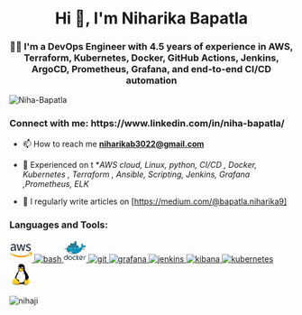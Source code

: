 <h1 align="center">Hi 👋, I'm Niharika Bapatla</h1>
<h3 align="center">👩‍💻 I'm a DevOps Engineer with 4.5 years of experience in AWS, Terraform, Kubernetes, Docker, GitHub Actions, Jenkins, ArgoCD, Prometheus, Grafana, and end-to-end CI/CD automation</h3>

<p align="left"> <img src="https://komarev.com/ghpvc/?username=Niahrika-Bapatla&label=Profile%20views&color=0e75b6&style=flat" alt="Niha-Bapatla" /> </p>

<h3 align="left">Connect with me: https://www.linkedin.com/in/niha-bapatla/ </h3>
<p align="left">
</p>

- 📫 How to reach me **niharikab3022@gmail.com**


- 💬 Experienced on t **AWS cloud, Linux, python, CI/CD , Docker, Kubernetes , Terraform , Ansible, Scripting, Jenkins, Grafana ,Prometheus, ELK*
  
- 📝 I regularly write articles on [https://medium.com/@bapatla.niharika9]

<h3 align="left">Languages and Tools:</h3>
<p align="left"> <a href="https://aws.amazon.com" target="_blank" rel="noreferrer"> <img src="https://raw.githubusercontent.com/devicons/devicon/master/icons/amazonwebservices/amazonwebservices-original-wordmark.svg" alt="aws" width="40" height="40"/> </a> <a href="https://www.gnu.org/software/bash/" target="_blank" rel="noreferrer"> <img src="https://www.vectorlogo.zone/logos/gnu_bash/gnu_bash-icon.svg" alt="bash" width="40" height="40"/> </a> <a href="https://www.docker.com/" target="_blank" rel="noreferrer"> <img src="https://raw.githubusercontent.com/devicons/devicon/master/icons/docker/docker-original-wordmark.svg" alt="docker" width="40" height="40"/> </a> <a href="https://git-scm.com/" target="_blank" rel="noreferrer"> <img src="https://www.vectorlogo.zone/logos/git-scm/git-scm-icon.svg" alt="git" width="40" height="40"/> </a> <a href="https://grafana.com" target="_blank" rel="noreferrer"> <img src="https://www.vectorlogo.zone/logos/grafana/grafana-icon.svg" alt="grafana" width="40" height="40"/> </a> <a href="https://www.jenkins.io" target="_blank" rel="noreferrer"> <img src="https://www.vectorlogo.zone/logos/jenkins/jenkins-icon.svg" alt="jenkins" width="40" height="40"/> </a> <a href="https://www.elastic.co/kibana" target="_blank" rel="noreferrer"> <img src="https://www.vectorlogo.zone/logos/elasticco_kibana/elasticco_kibana-icon.svg" alt="kibana" width="40" height="40"/> </a> <a href="https://kubernetes.io" target="_blank" rel="noreferrer"> <img src="https://www.vectorlogo.zone/logos/kubernetes/kubernetes-icon.svg" alt="kubernetes" width="40" height="40"/> </a> <a href="https://www.linux.org/" target="_blank" rel="noreferrer"> <img src="https://raw.githubusercontent.com/devicons/devicon/master/icons/linux/linux-original.svg" alt="linux" width="40" height="40"/> </a> </p>

![nihaji](https://github.com/user-attachments/assets/3101e11c-443d-44c8-91bd-ad786a267ad3)
